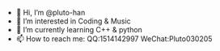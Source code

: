 - 👋 Hi, I’m @pluto-han
- 👀 I’m interested in Coding & Music
- 🌱 I’m currently learning C++ & python
- 📫 How to reach me:  QQ:1514142997
                        WeChat:Pluto030205

<!---
pluto-han/pluto-han is a ✨ special ✨ repository because its `README.md` (this file) appears on your GitHub profile.
You can click the Preview link to take a look at your changes.
--->
